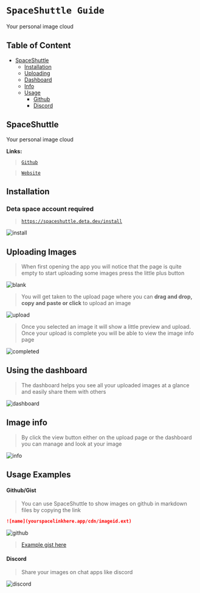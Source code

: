 # **__`SpaceShuttle Guide`__**
Your personal image cloud


## Table of Content
- [SpaceShuttle](#spaceshuttle)
  - [Installation](#installation)
  - [Uploading](#uploading)
  - [Dashboard](#dashboard)
  - [Info](#info)
  - [Usage](#usage)
      - [Github](#usage_github)
      - [Discord](#usage_discord)

## <a name="spaceshuttle"></a> SpaceShuttle

Your personal image cloud

**Links:**
> [`Github`](https://github.com/SpaceCdn)

> [`Website`](https://spaceshuttle.deta.dev/)

## <a name="installation"></a> Installation

### Deta space account required

> [`https://spaceshuttle.deta.dev/install`](https://spaceshuttle.deta.dev/install)

![install](https://sleep.deta.dev/cdn/space_shuttle_install.png)

## <a name="uploading"></a> Uploading Images

> When first opening the app you will notice that the page is quite empty to start uploading some images press the little plus button

![blank](https://sleep.deta.dev/cdn/space_shuttle_new.jpeg)

> You will get taken to the upload page where you can **drag and drop, copy and paste or click** to upload an image

![upload](https://sleep.deta.dev/cdn/space_shuttle_upload.jpeg)

> Once you selected an image it will show a little preview and upload. Once your upload is complete you will be able to view the image info page

![completed](https://sleep.deta.dev/cdn/space_shuttle_completed.jpeg)

## <a name="dashboard"></a> Using the dashboard

> The dashboard helps you see all your uploaded images at a glance and easily share them with others

![dashboard](https://sleep.deta.dev/cdn/space_shuttle_dash.png)

## <a name="info"></a> Image info

> By click the view button either on the upload page or the dashboard you can manage and look at your image 

![info](https://sleep.deta.dev/cdn/space_shuttle_info.jpeg)

## <a name="usage"></a> Usage Examples

#### <a name="usage_github"></a> Github/Gist

> You can use SpaceShuttle to show images on github in markdown files by copying the link

```md
![name](yourspacelinkhere.app/cdn/imageid.ext)
```

![github](https://sleep.deta.dev/cdn/space_shuttle_gist.png)

> [Example gist here](https://gist.github.com/SlumberDemon/1a2c72d6ce765e6f7c824a5ba99663e3)

#### <a name="usage_github"></a> Discord

> Share your images on chat apps like discord

![discord](https://sleep.deta.dev/cdn/space_shuttle_discord.png)